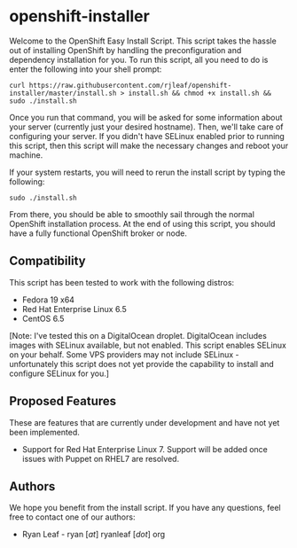 openshift-installer
===================
Welcome to the OpenShift Easy Install Script. This script takes the hassle out of installing OpenShift by handling the preconfiguration and dependency installation for you. To run this script, all you need to do is enter the following into your shell prompt:

```curl https://raw.githubusercontent.com/rjleaf/openshift-installer/master/install.sh > install.sh && chmod +x install.sh && sudo ./install.sh```

Once you run that command, you will be asked for some information about your server (currently just your desired hostname). Then, we'll take care of configuring your server. If you didn't have SELinux enabled prior to running this script, then this script will make the necessary changes and reboot your machine.

If your system restarts, you will need to rerun the install script by typing the following:

```sudo ./install.sh```

From there, you should be able to smoothly sail through the normal OpenShift installation process. At the end of using this script, you should have a fully functional OpenShift broker or node.

## Compatibility ##
This script has been tested to work with the following distros:
  - Fedora 19 x64
  - Red Hat Enterprise Linux 6.5
  - CentOS 6.5

[Note: I've tested this on a DigitalOcean droplet. DigitalOcean includes images with SELinux available, but not enabled. This script enables SELinux on your behalf. Some VPS providers may not include SELinux - unfortunately this script does not yet provide the capability to install and configure SELinux for you.]


## Proposed Features ##
These are features that are currently under development and have not yet been implemented.
  - Support for Red Hat Enterprise Linux 7. Support will be added once issues with Puppet on RHEL7 are resolved.   
  
## Authors ##
We hope you benefit from the install script. If you have any questions, feel free to contact one of our authors:

- Ryan Leaf - ryan [*at*] ryanleaf [*dot*] org
